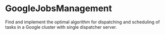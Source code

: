 # GoogleJobsManagement
Find and implement the optimal algorithm for dispatching and scheduling of tasks in a Google cluster with single dispatcher server.
